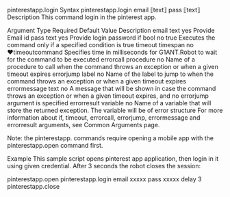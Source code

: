 pinterestapp.login
Syntax
pinterestapp.login email ⟦text⟧ pass ⟦text⟧
Description
This command login in the pinterest app.

Argument	Type	Required	Default Value	Description
email	text	yes		Provide Email id
pass	text	yes		Provide login password
if	bool	no	true	Executes the command only if a specified condition is true
timeout	timespan	no	♥timeoutcommand	Specifies time in milliseconds for G1ANT.Robot to wait for the command to be executed
errorcall	procedure	no		Name of a procedure to call when the command throws an exception or when a given timeout expires
errorjump	label	no		Name of the label to jump to when the command throws an exception or when a given timeout expires
errormessage	text	no		A message that will be shown in case the command throws an exception or when a given timeout expires, and no errorjump argument is specified
errorresult	variable	no		Name of a variable that will store the returned exception. The variable will be of error structure
For more information about if, timeout, errorcall, errorjump, errormessage and errorresult arguments, see Common Arguments page.

Note: the pinterestapp. commands require opening a mobile app with the pinterestapp.open command first.

Example
This sample script opens pinterest app application, then login in it using given credential. After 3 seconds the robot closes the session:

pinterestapp.open 
pinterestapp.login email xxxxx pass xxxxx
delay 3
pinterestapp.close
